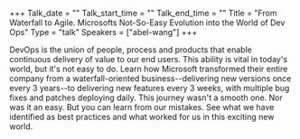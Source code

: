 +++
Talk_date = ""
Talk_start_time = ""
Talk_end_time = ""
Title = "From Waterfall to Agile. Microsofts Not-So-Easy Evolution into the World of Dev Ops"
Type = "talk"
Speakers = ["abel-wang"]
+++

DevOps is the union of people, process and products that enable continuous delivery of value to our end users. This ability is vital in today's world, but it's not easy to do. Learn how Microsoft transformed their entire company from a waterfall-oriented business--delivering new versions once every 3 years--to delivering new features every 3 weeks, with multiple bug fixes and patches deploying daily. This journey wasn't a smooth one. Nor was it an easy. But you can learn from our mistakes. See what we have identified as best practices and what worked for us in this exciting new world.
